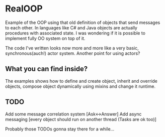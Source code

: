 # RealOOP

Example of the OOP using that old definition of objects that send messages to each other. 
In languages like C# and Java objects are actually procedures with associated state. 
I was wondering if it is possible to implement fully OO system on top of it.

The code I've written looks now more and more like a very basic, synchronous(auch!) actor system.
Another point for using actors?

## What you can find inside?
The examples shows how to define and create object, inherit and override objects, 
compose object dynamically using mixins and change it runtime.

## TODO
Add some message correlation system [Ask<->Answer]
Add async messaging [every object should run on another thread (Tasks are ok too)]

Probably those TODOs gonna stay there for a while...
